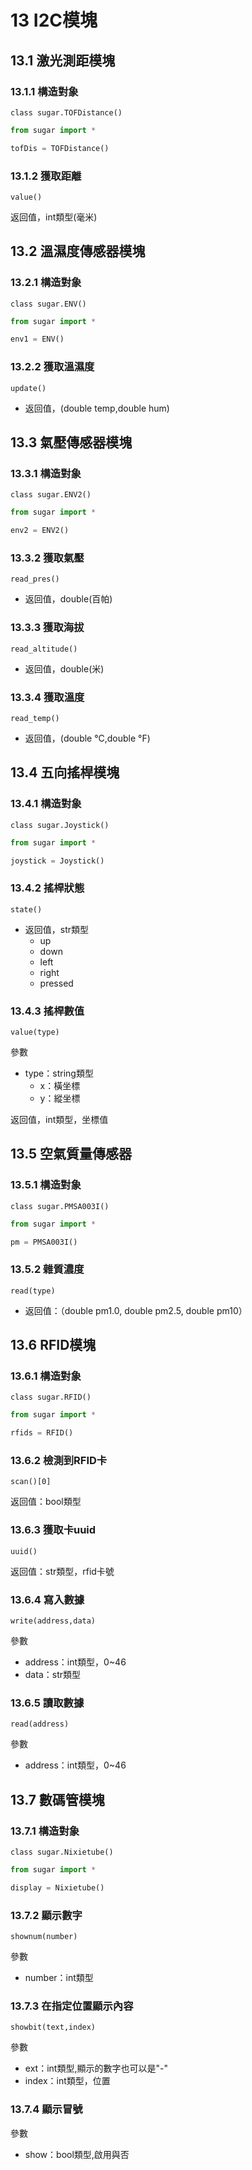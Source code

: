 # 13 I2C模塊

## 13.1 激光測距模塊

### 13.1.1 構造對象

`class sugar.TOFDistance()`

```python
from sugar import *

tofDis = TOFDistance()
```

### 13.1.2 獲取距離

`value()`

返回值，int類型(毫米)

## 13.2 溫濕度傳感器模塊

### 13.2.1 構造對象

`class sugar.ENV()`

```python
from sugar import *

env1 = ENV()
```

### 13.2.2 獲取溫濕度

`update()`

* 返回值，(double temp,double hum)

## 13.3 氣壓傳感器模塊

### 13.3.1 構造對象

`class sugar.ENV2()`

```python
from sugar import *

env2 = ENV2()
```

### 13.3.2 獲取氣壓

`read_pres()`

* 返回值，double(百帕)

### 13.3.3 獲取海拔

`read_altitude()`

* 返回值，double(米)

### 13.3.4 獲取溫度

`read_temp()`

* 返回值，(double °C,double °F)

## 13.4 五向搖桿模塊

### 13.4.1 構造對象

`class sugar.Joystick()`

```python
from sugar import *

joystick = Joystick()
```

### 13.4.2 搖桿狀態

`state()`

* 返回值，str類型
  * up
  * down
  * left
  * right
  * pressed

### 13.4.3 搖桿數值

`value(type)`

參數

* type：string類型
  * x：橫坐標
  * y：縱坐標

返回值，int類型，坐標值

## 13.5 空氣質量傳感器

### 13.5.1 構造對象

`class sugar.PMSA003I()`

```python
from sugar import *

pm = PMSA003I()
```

### 13.5.2 雜質濃度

`read(type)`

* 返回值：（double pm1.0, double pm2.5, double pm10）

## 13.6 RFID模塊

### 13.6.1 構造對象

`class sugar.RFID()`

```python
from sugar import *

rfids = RFID()
```

### 13.6.2 檢測到RFID卡

`scan()[0]`

返回值：bool類型

### 13.6.3 獲取卡uuid

`uuid()`

返回值：str類型，rfid卡號

### 13.6.4 寫入數據

`write(address,data)`

參數

* address：int類型，0\~46
* data：str類型

### 13.6.5 讀取數據

`read(address)`

參數

* address：int類型，0\~46

## 13.7 數碼管模塊

### 13.7.1 構造對象

`class sugar.Nixietube()`

```python
from sugar import *

display = Nixietube()
```

### 13.7.2 顯示數字

`shownum(number)`

參數

* number：int類型

### 13.7.3 在指定位置顯示內容

`showbit(text,index)`

參數

* ext：int類型,顯示的數字也可以是"-"
* index：int類型，位置

### 13.7.4 顯示冒號

參數

* show：bool類型,啟用與否
